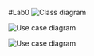 #Lab0
![Class diagram](https://planttext.com/api/plantuml/png/Z94zJWCn48NxESLegu3aWZPA4PGKHA8YIAcjNIixYZspyWyHWfmi1KVY2jYi5uJ4NpTF-kQzD_Rh-MKPelOnEGiG3iJe9HY0ID4Ql3DMHn8EFGq15Qwi3W7NfFTUEm1eHtqqrXBlyGaGSSCHTyIT74EH3q8TtafxkE_DMiJFBk0qBLuFETaPZbNVIChPuxmIvn9FQZISyh9D7RSnTMKVuAF4ubbbbDMd-pntwesdgBartu0rwY_ilTqFK7FLuALAWyB6QNviQk5vyHuaK7d4N-XoqN_PUl9NV6cuor_u1W00__y30000)


![Use case diagram](https://planttext.com/api/plantuml/png/F8-n2i9044Jx-Ognqo9dVuKe2LQY5kO35bt2ONA1kxCIlyp2J_8Nt2YunJBCl1tOz_ErpaLIkGqzaAyXCerPWH9AhppA-IgTicARbRNOQe9qIGO0ISz5OcVOLgNSacRUGPlvRkn2NFnqdInKBjbehoQiA2qecNNJuW7uoV24h_kWiNZupMK8qGDJmAfQ_Vj-19txM_JS7sOs-1uPFU7MF2MRzdJWbtFE0MkD5_lo0m00__y30000)


![Use case diagram](https://planttext.com/api/plantuml/png/F8ynQiD054JxVugvG2wWoiOf0W53a7A0HHBQnVPVi_lbIxW9f0vOCMa2WHHfuYrShF4zzWI-WcKXtCmqC-_FluJZn8joqgwMH7vX6CxwcaYCB6lCObUYkCbSnq_60_9pXzDR2kyetFatXGzky9J2VeqyXHyyfl353L5Mn9t1Gjjqs3DUsi74fR35niHlpg0yfjNAiF7Yb5X7sRmPW0PL_E-fekFVOEEPePA_0gJAFe_iEHsE41kxaLQMjcLHBFU0xfThwBWRspEYIStLxTSh0000__y30000)
